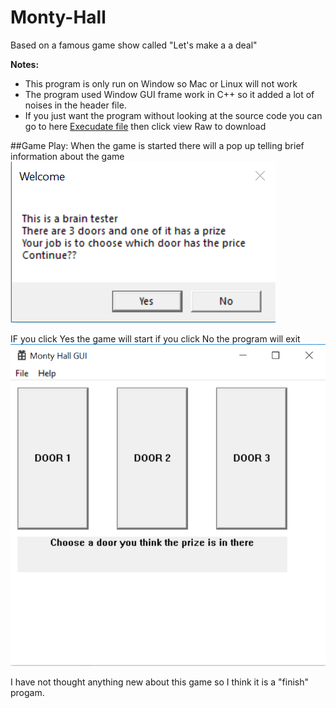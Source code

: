 # Monty-Hall
Based on a famous game show called "Let's make a a deal"


**Notes:**
  * This program is only run on Window so Mac or Linux will not work
  * The program used Window GUI frame work in C++ so it added a lot of noises in the header file.
  * If you just want the program without looking at the source code you can go to here [Execudate file](https://github.com/MinhPhu0304/Monty-Hall/blob/master/Monty%20Hall%20GUI/Debug/Monty%20Hall%20GUI.exe) then click view Raw to download
 
##Game Play:
When the game is started there will a pop up telling brief information about the game
![Game greeting pop up](https://github.com/MinhPhu0304/Monty-Hall/blob/master/Greeting%20pop%20up.png)

IF you click Yes the game will start if you click No the program will exit
![During game play](https://github.com/MinhPhu0304/Monty-Hall/blob/master/game%20Play.png)

I have not thought anything new about this game so I think it is a "finish" progam.
